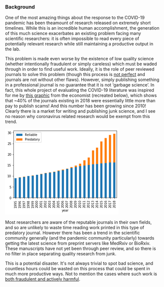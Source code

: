 ### Background

One of the most amazing things about the response to the COVID-19 pandemic has been theamount of research released on extremely short timelines. While this is an incredible human accomplishment, the generation of this much science exacerbates an existing problem facing many scientific researchers: it is often impossible to read every piece of potentially relevant research while still maintaining a productive output in the lab.

This problem is made even worse by the existence of low quality science (whether intentionally fraudulent or simply careless) which must be waded through in order to find useful work. Ideally, it is the role of peer reviewed journals to solve this problem (though this process is [not perfect](https://statmodeling.stat.columbia.edu/2020/06/15/surgisphere-scandal-legacy-media-lancet-still-dont-get-it/) and journals are not without other flaws). However, simply publishing something in a professional journal is no guarantee that it is not ‘garbage science’. In fact, this whole project of evaluating the COVID-19 literature was inspired for me by [this graphic](https://www.economist.com/graphic-detail/2020/05/30/how-to-spot-dodgy-academic-journals) from the economist (recreated below), which shows that ~40% of the journals existing in 2018 were essentially little more than pay to publish scams! And this number has been growing since 2010! Clearly there is a market for writing and publishing junk science, and I see no reason why coronavirus related research would be exempt from this trend.

![Predatory Publishers on the Rise](results/econ_plot.png)

Most researchers are aware of the reputable journals in their own fields, and so are unlikely to waste time reading work printed in this type of predatory journal. However there has been a trend in the scientific community generally (and the pandemic community particularly) towards getting the latest science from preprint servers like MedRxiv or BioRxiv. These manuscripts have not yet been through peer review, and so there is no filter in place separating quality research from junk.

This is a potential disaster. It's not always trivial to spot bad science, and countless hours could be wasted on this process that could be spent in much more productive ways. Not to mention the cases where such work is [both fraudulent and actively harmful](https://www.thelancet.com/journals/lancet/article/PIIS0140-6736(20)31180-6/).


